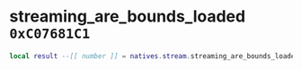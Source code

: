 # streaming_are_bounds_loaded `0xC07681C1`

```lua
local result --[[ number ]] = natives.stream.streaming_are_bounds_loaded(_unk0 --[[ number ]], _unk1 --[[ number ]], _unk2 --[[ number ]], _unk3 --[[ number ]])
```